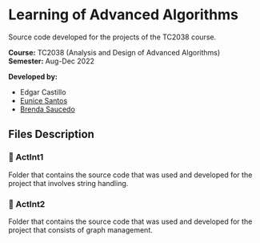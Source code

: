 # Learning of Advanced Algorithms

Source code developed for the projects of the TC2038 course.

**Course:** TC2038 (Analysis and Design of Advanced Algorithms) <br>
**Semester:** Aug-Dec 2022 <br>

**Developed by:**
* Edgar Castillo
* [Eunice Santos](https://github.com/EuniSG)
* [Brenda Saucedo](https://github.com/Bren12)

## Files Description

### 📁 ActInt1

Folder that contains the source code that was used and developed for the project that involves string handling.

### 📁 ActInt2

Folder that contains the source code that was used and developed for the project that consists of graph management.
